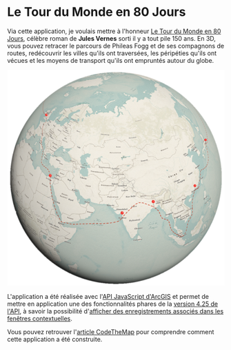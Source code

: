 # Le Tour du Monde en 80 Jours

Via cette application, je voulais mettre à l'honneur [Le Tour du Monde en 80 Jours](https://japalenos.github.io/temp-CTM21/), célèbre roman de **Jules Vernes** sorti il y a tout pile 150 ans. En 3D, vous pouvez retracer le parcours de Phileas Fogg et de ses compagnons de routes, redécouvrir les villes qu'ils ont traversées, les péripéties qu'ils ont vécues et les moyens de transport qu'ils ont empruntés autour du globe.

![screenshot](./assets/Screenshot.PNG)

L'application a été réalisée avec l'[API JavaScript d'ArcGIS](https://developers.arcgis.com/javascript/latest/) et permet de mettre en application une des fonctionnalités phares de la [version 4.25 de l'API](https://developers.arcgis.com/javascript/latest/4.25/), à savoir la possibilité d'[afficher des enregistrements associés dans les fenêtres contextuelles](https://developers.arcgis.com/javascript/latest/api-reference/esri-popup-content-RelationshipContent.html).

Vous pouvez retrouver l'[article CodeTheMap](https://www.codethemap.fr/2022/12/un-mardi-une-appli-22-le-tour-du-monde.html) pour comprendre comment cette application a été construite.
